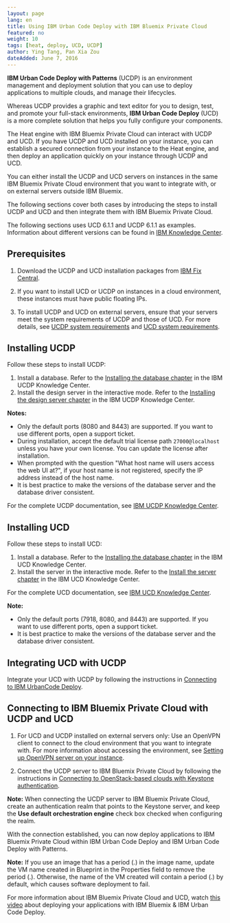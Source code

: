```yaml
---
layout: page
lang: en
title: Using IBM Urban Code Deploy with IBM Bluemix Private Cloud
featured: no
weight: 10
tags: [heat, deploy, UCD, UCDP]
author: Ying Tang, Pan Xia Zou
dateAdded: June 7, 2016
---
```


**IBM Urban Code Deploy with Patterns** (UCDP) is an environment management and deployment solution that you can use to deploy applications to multiple clouds, and manage their lifecycles. 

Whereas UCDP provides a graphic and text editor for you to design, test, and promote your full-stack environments, **IBM Urban Code Deploy** (UCD) is a more complete solution that helps you fully configure your components.

The Heat engine with IBM Bluemix Private Cloud can interact with UCDP and UCD. If you have UCDP and UCD installed on your instance, you can establish a secured connection from your instance to the Heat engine, and then deploy an application quickly on your instance through UCDP and UCD.

You can either install the UCDP and UCD servers on instances in the same IBM Bluemix Private Cloud environment that you want to integrate with, or on external servers outside IBM Bluemix.

The following sections cover both cases by introducing the steps to install UCDP and UCD and then integrate them with IBM Bluemix Private Cloud.

The following sections uses UCD 6.1.1 and UCDP 6.1.1 as examples. Information about different versions can be found in [IBM Knowledge Center](http://www.ibm.com/support/knowledgecenter/).

## Prerequisites

1. Download the UCDP and UCD installation packages from [IBM Fix Central](http://www-933.ibm.com/support/fixcentral/).

2. If you want to install UCD or UCDP on instances in a cloud environment, these instances must have public floating IPs.

3. To install UCDP and UCD on external servers, ensure that your servers meet the system requirements of UCDP and those of UCD. For more details, see [UCDP system requirements](http://www-01.ibm.com/support/knowledgecenter/SSWS3W_6.1.1/com.ibm.edt.doc/topics/install_sysreqs.html) and [UCD system requirements](https://www-01.ibm.com/support/knowledgecenter/SS4GSP_6.1.1/com.ibm.udeploy.install.doc/topics/sysRequire.html?cp=SS4GSP_6.1.1%2F3-0).



## Installing UCDP

Follow these steps to install UCDP:

1. Install a database. Refer to the [Installing the database chapter](http://www-01.ibm.com/support/knowledgecenter/SSWS3W_6.1.1/com.ibm.edt.doc/topics/install_database_ov.html) in the IBM UCDP Knowledge Center.
2. Install the design server in the interactive mode. Refer to the [Installing the design server chapter](http://www-01.ibm.com/support/knowledgecenter/SSWS3W_6.1.1/com.ibm.edt.doc/topics/install_server.html) in the IBM UCDP Knowledge Center.

**Notes:**

* Only the default ports (8080 and 8443) are supported. If you want to use different ports, open a support ticket.
* During installation, accept the default trial license path `27000@localhost` unless you have your own license. You can update the license after installation.
* When prompted with the question "What host name will users access the web UI at?", if your host name is not registered, specify the IP address instead of the host name.
* It is best practice to make the versions of the database server and the database driver consistent.

For the complete UCDP documentation, see [IBM UCDP Knowledge Center](http://www-01.ibm.com/support/knowledgecenter/SSWS3W_6.1.1/com.ibm.edt.doc/edt61_welcome.html).

## Installing UCD

Follow these steps to install UCD:

1. Install a database. Refer to the [Installing the database chapter](https://www-01.ibm.com/support/knowledgecenter/SS4GSP_6.1.1/com.ibm.udeploy.install.doc/topics/DBinstall.html) in the IBM UCD Knowledge Center.
2. Install the server in the interactive mode. Refer to the [Install the server chapter](https://www-01.ibm.com/support/knowledgecenter/SS4GSP_6.1.1/com.ibm.udeploy.install.doc/topics/serverInstall.html) in the IBM UCD Knowledge Center.

For the complete UCD documentation, see [IBM UCD Knowledge Center](https://www-01.ibm.com/support/knowledgecenter/SS4GSP_6.1.1/com.ibm.udeploy.doc/ucd61_welcome.html).

**Note:**

* Only the default ports (7918, 8080, and 8443) are supported. If you want to use different ports, open a support ticket.
* It is best practice to make the versions of the database server and the database driver consistent.

## Integrating UCD with UCDP

Integrate your UCD with UCDP by following the instructions in [Connecting to IBM UrbanCode Deploy](http://www-01.ibm.com/support/knowledgecenter/SSWS3W_6.1.1/com.ibm.edt.doc/topics/integrate_ucd.html).

## Connecting to IBM Bluemix Private Cloud with UCDP and UCD

1. For UCD and UCDP installed on external servers only: Use an OpenVPN client to connect to the cloud environment that you want to integrate with. For more information about accessing the environment, see [Setting up OpenVPN server on your instance](http://ibm-blue-box-help.github.io/help-documentation/gettingstarted/commontech/openvpn-setup/).

2. Connect the UCDP server to IBM Bluemix Private Cloud by following the instructions in [Connecting to OpenStack-based clouds with Keystone authentication](http://www-01.ibm.com/support/knowledgecenter/SSWS3W_6.1.1/com.ibm.edt.doc/topics/cloud_connect_openstack_keystone.html).

**Note:** When connecting the UCDP server to IBM Bluemix Private Cloud, create an authentication realm that points to the Keystone server, and keep the **Use default orchestration engine** check box checked when configuring the realm.


With the connection established, you can now deploy applications to IBM Bluemix Private Cloud within IBM Urban Code Deploy and IBM Urban Code Deploy with Patterns.

**Note:** If you use an image that has a period (.) in the image name, update the VM name created in Blueprint in the Properties field to remove the period (.). Otherwise, the name of the VM created will contain a period (.) by default, which causes software deployment to fail.

For more information about IBM Bluemix Private Cloud and UCD, watch [this video](https://developer.ibm.com/urbancode/videos/deploy-your-apps-with-ibm-bluebox-ibm-urbancode-deploy/) about deploying your applications with IBM Bluemix & IBM Urban Code Deploy.
